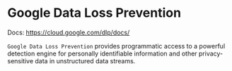# Google Data Loss Prevention

Docs: https://cloud.google.com/dlp/docs/

`Google Data Loss Prevention` provides programmatic access to a powerful
detection engine for personally identifiable information and other
privacy-sensitive data in unstructured data streams.